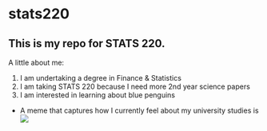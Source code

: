 # stats220

## This is my repo for STATS 220. 

A little about me:

1. I am undertaking a degree in Finance & Statistics
2. I am taking STATS 220 because I need more 2nd year science papers
3. I am interested in learning about blue penguins

* A meme that captures how I currently feel about my university studies is ![](https://media.tenor.com/tat1oNfdwLMAAAAe/kassypoo.png)
